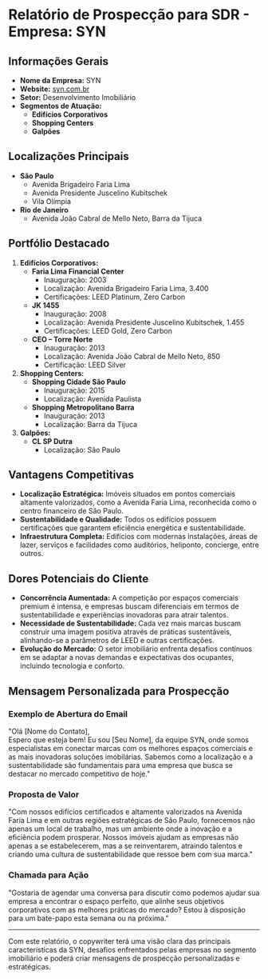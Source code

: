 # Relatório de Prospecção para SDR - Empresa: SYN

## Informações Gerais
- **Nome da Empresa:** SYN
- **Website:** [syn.com.br](https://syn.com.br)
- **Setor:** Desenvolvimento Imobiliário
- **Segmentos de Atuação:**
  - **Edifícios Corporativos**
  - **Shopping Centers**
  - **Galpões**

## Localizações Principais
- **São Paulo**
  - Avenida Brigadeiro Faria Lima
  - Avenida Presidente Juscelino Kubitschek
  - Vila Olímpia
- **Rio de Janeiro**
  - Avenida João Cabral de Mello Neto, Barra da Tijuca

## Portfólio Destacado
1. **Edifícios Corporativos:**
   - **Faria Lima Financial Center**
     - Inauguração: 2003
     - Localização: Avenida Brigadeiro Faria Lima, 3.400
     - Certificações: LEED Platinum, Zero Carbon
   - **JK 1455**
     - Inauguração: 2008
     - Localização: Avenida Presidente Juscelino Kubitschek, 1.455
     - Certificações: LEED Gold, Zero Carbon
   - **CEO – Torre Norte**
     - Inauguração: 2013
     - Localização: Avenida João Cabral de Mello Neto, 850
     - Certificação: LEED Silver
2. **Shopping Centers:**
   - **Shopping Cidade São Paulo**
     - Inauguração: 2015
     - Localização: Avenida Paulista
   - **Shopping Metropolitano Barra**
     - Inauguração: 2013
     - Localização: Barra da Tijuca
3. **Galpões:**
   - **CL SP Dutra**
     - Localização: São Paulo

## Vantagens Competitivas
- **Localização Estratégica:** Imóveis situados em pontos comerciais altamente valorizados, como a Avenida Faria Lima, reconhecida como o centro financeiro de São Paulo.
- **Sustentabilidade e Qualidade:** Todos os edifícios possuem certificações que garantem eficiência energética e sustentabilidade.
- **Infraestrutura Completa:** Edifícios com modernas instalações, áreas de lazer, serviços e facilidades como auditórios, heliponto, concierge, entre outros.

## Dores Potenciais do Cliente
- **Concorrência Aumentada:** A competição por espaços comerciais premium é intensa, e empresas buscam diferenciais em termos de sustentabilidade e experiências inovadoras para atrair talentos.
- **Necessidade de Sustentabilidade:** Cada vez mais marcas buscam construir uma imagem positiva através de práticas sustentáveis, alinhando-se a parâmetros de LEED e outras certificações.
- **Evolução do Mercado:** O setor imobiliário enfrenta desafios contínuos em se adaptar a novas demandas e expectativas dos ocupantes, incluindo tecnologia e conforto.

## Mensagem Personalizada para Prospecção
### Exemplo de Abertura do Email
"Olá [Nome do Contato],  
Espero que esteja bem! Eu sou [Seu Nome], da equipe SYN, onde somos especialistas em conectar marcas com os melhores espaços comerciais e as mais inovadoras soluções imobilárias. Sabemos como a localização e a sustentabilidade são fundamentais para uma empresa que busca se destacar no mercado competitivo de hoje."

### Proposta de Valor
"Com nossos edifícios certificados e altamente valorizados na Avenida Faria Lima e em outras regiões estratégicas de São Paulo, fornecemos não apenas um local de trabalho, mas um ambiente onde a inovação e a eficiência podem prosperar. Nossos imóveis ajudam as empresas não apenas a se estabelecerem, mas a se reinventarem, atraindo talentos e criando uma cultura de sustentabilidade que ressoe bem com sua marca."

### Chamada para Ação
"Gostaria de agendar uma conversa para discutir como podemos ajudar sua empresa a encontrar o espaço perfeito, que alinhe seus objetivos corporativos com as melhores práticas do mercado? Estou à disposição para um bate-papo esta semana ou na próxima."

---

Com este relatório, o copywriter terá uma visão clara das principais características da SYN, desafios enfrentados pelas empresas no segmento imobiliário e poderá criar mensagens de prospecção personalizadas e estratégicas.
